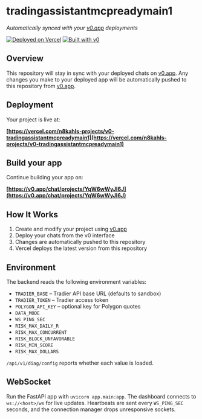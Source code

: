 # tradingassistantmcpreadymain1

*Automatically synced with your [v0.app](https://v0.app) deployments*

[![Deployed on Vercel](https://img.shields.io/badge/Deployed%20on-Vercel-black?style=for-the-badge&logo=vercel)](https://vercel.com/n8kahls-projects/v0-tradingassistantmcpreadymain1)
[![Built with v0](https://img.shields.io/badge/Built%20with-v0.app-black?style=for-the-badge)](https://v0.app/chat/projects/YqW6wWyJI6J)

## Overview

This repository will stay in sync with your deployed chats on [v0.app](https://v0.app).
Any changes you make to your deployed app will be automatically pushed to this repository from [v0.app](https://v0.app).

## Deployment

Your project is live at:

**[https://vercel.com/n8kahls-projects/v0-tradingassistantmcpreadymain1](https://vercel.com/n8kahls-projects/v0-tradingassistantmcpreadymain1)**

## Build your app

Continue building your app on:

**[https://v0.app/chat/projects/YqW6wWyJI6J](https://v0.app/chat/projects/YqW6wWyJI6J)**

## How It Works

1. Create and modify your project using [v0.app](https://v0.app)
2. Deploy your chats from the v0 interface
3. Changes are automatically pushed to this repository
4. Vercel deploys the latest version from this repository

## Environment

The backend reads the following environment variables:

- `TRADIER_BASE` – Tradier API base URL (defaults to sandbox)
- `TRADIER_TOKEN` – Tradier access token
- `POLYGON_API_KEY` – optional key for Polygon quotes
- `DATA_MODE`
- `WS_PING_SEC`
- `RISK_MAX_DAILY_R`
- `RISK_MAX_CONCURRENT`
- `RISK_BLOCK_UNFAVORABLE`
- `RISK_MIN_SCORE`
- `RISK_MAX_DOLLARS`

`/api/v1/diag/config` reports whether each value is loaded.

## WebSocket

Run the FastAPI app with `uvicorn app.main:app`. The dashboard connects to
`ws://<host>/ws` for live updates. Heartbeats are sent every `WS_PING_SEC`
seconds, and the connection manager drops unresponsive sockets.